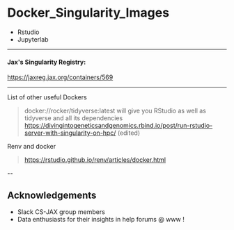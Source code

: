 # Docker_Singularity_Images


- Rstudio 
- Jupyterlab 

---

#### Jax's Singularity Registry: 

https://jaxreg.jax.org/containers/569

---

List of other useful Dockers

> docker://rocker/tidyverse:latest will give you RStudio as well as tidyverse and all its dependencies
> https://divingintogeneticsandgenomics.rbind.io/post/run-rstudio-server-with-singularity-on-hpc/ (edited) 

Renv and docker 

> https://rstudio.github.io/renv/articles/docker.html

--
## Acknowledgements 

- Slack CS-JAX group members
- Data enthusiasts for their insights in help forums @ www !
